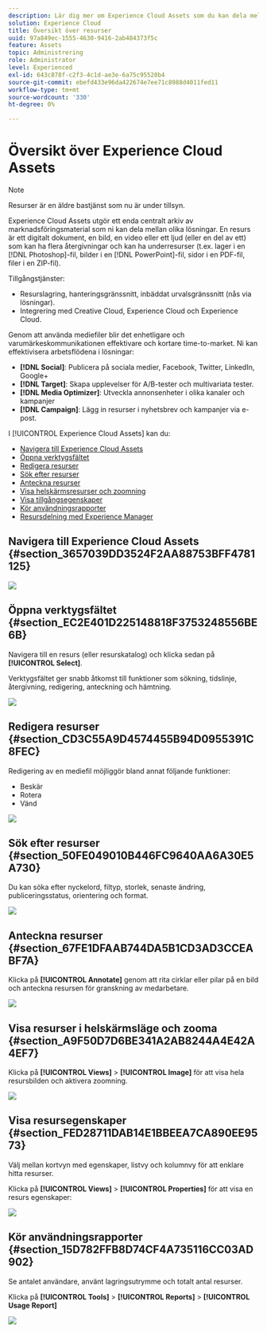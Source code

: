 ```yaml
---
description: Lär dig mer om Experience Cloud Assets som du kan dela mellan olika lösningar.
solution: Experience Cloud
title: Översikt över resurser
uuid: 97a849ec-1555-4630-9416-2ab484373f5c
feature: Assets
topic: Administrering
role: Administrator
level: Experienced
exl-id: 643c878f-c2f3-4c1d-ae3e-6a75c95520b4
source-git-commit: ebefd433e96da422674e7ee71c8988d4011fed11
workflow-type: tm+mt
source-wordcount: '330'
ht-degree: 0%

---
```


# Översikt över Experience Cloud Assets

>[!NOTE]
>
>Resurser är en äldre bastjänst som nu är under tillsyn.

Experience Cloud Assets utgör ett enda centralt arkiv av marknadsföringsmaterial som ni kan dela mellan olika lösningar. En resurs är ett digitalt dokument, en bild, en video eller ett ljud (eller en del av ett) som kan ha flera återgivningar och kan ha underresurser (t.ex. lager i en [!DNL Photoshop]-fil, bilder i en [!DNL PowerPoint]-fil, sidor i en PDF-fil, filer i en ZIP-fil).

Tillgångstjänster:

* Resurslagring, hanteringsgränssnitt, inbäddat urvalsgränssnitt (nås via lösningar).
* Integrering med Creative Cloud, Experience Cloud och Experience Cloud.

Genom att använda mediefiler blir det enhetligare och varumärkeskommunikationen effektivare och kortare time-to-market. Ni kan effektivisera arbetsflödena i lösningar:

* **[!DNL Social]**: Publicera på sociala medier, Facebook, Twitter, LinkedIn, Google+
* **[!DNL Target]**: Skapa upplevelser för A/B-tester och multivariata tester.
* **[!DNL Media Optimizer]**: Utveckla annonsenheter i olika kanaler och kampanjer
* **[!DNL Campaign]**: Lägg in resurser i nyhetsbrev och kampanjer via e-post.

I [!UICONTROL Experience Cloud Assets] kan du:

* [Navigera till Experience Cloud Assets](experience-cloud-assets.md#section_3657039DD3524F2AA88753BFF4781125)
* [Öppna verktygsfältet](experience-cloud-assets.md#section_EC2E401D225148818F3753248556BE6B)
* [Redigera resurser](experience-cloud-assets.md#section_CD3C55A9D4574455B94D0955391C8FEC)
* [Sök efter resurser](experience-cloud-assets.md#section_50FE049010B446FC9640AA6A30E5A730)
* [Anteckna resurser](experience-cloud-assets.md#section_67FE1DFAAB744DA5B1CD3AD3CCEABF7A)
* [Visa helskärmsresurser och zoomning](experience-cloud-assets.md#section_A9F50D7D6BE341A2AB8244A4E42A4EF7)
* [Visa tillgångsegenskaper](experience-cloud-assets.md#section_FED28711DAB14E1BBEEA7CA890EE9573)
* [Kör användningsrapporter](experience-cloud-assets.md#section_15D782FFB8D74CF4A735116CC03AD902)
* [Resursdelning med Experience Manager](experience-cloud-assets.md#section_45C1B72F4D274F54BC6CCB64D2580AC5)

## Navigera till Experience Cloud Assets {#section_3657039DD3524F2AA88753BFF4781125}

![](assets/asset-nav.png)

## Öppna verktygsfältet {#section_EC2E401D225148818F3753248556BE6B}

Navigera till en resurs (eller resurskatalog) och klicka sedan på **[!UICONTROL Select]**.

Verktygsfältet ger snabb åtkomst till funktioner som sökning, tidslinje, återgivning, redigering, anteckning och hämtning.

![](assets/asset-tools.png)

## Redigera resurser {#section_CD3C55A9D4574455B94D0955391C8FEC}

Redigering av en mediefil möjliggör bland annat följande funktioner:

* Beskär
* Rotera
* Vänd

![](assets/asset-edit.png)

## Sök efter resurser {#section_50FE049010B446FC9640AA6A30E5A730}

Du kan söka efter nyckelord, filtyp, storlek, senaste ändring, publiceringsstatus, orientering och format.

![](assets/asset-search.png)

## Anteckna resurser {#section_67FE1DFAAB744DA5B1CD3AD3CCEABF7A}

Klicka på **[!UICONTROL Annotate]** genom att rita cirklar eller pilar på en bild och anteckna resursen för granskning av medarbetare.

![](assets/assets-annotate.png)

## Visa resurser i helskärmsläge och zooma {#section_A9F50D7D6BE341A2AB8244A4E42A4EF7}

Klicka på **[!UICONTROL Views]** > **[!UICONTROL Image]** för att visa hela resursbilden och aktivera zoomning.

![](assets/asset-zoom.png)

## Visa resursegenskaper {#section_FED28711DAB14E1BBEEA7CA890EE9573}

Välj mellan kortvyn med egenskaper, listvy och kolumnvy för att enklare hitta resurser.

Klicka på **[!UICONTROL Views]** > **[!UICONTROL Properties]** för att visa en resurs egenskaper:

![](assets/asset-properties.png)

## Kör användningsrapporter {#section_15D782FFB8D74CF4A735116CC03AD902}

Se antalet användare, använt lagringsutrymme och totalt antal resurser.

Klicka på **[!UICONTROL Tools]** > **[!UICONTROL Reports]** > **[!UICONTROL Usage Report]**

![](assets/assets-usage-report.png)
